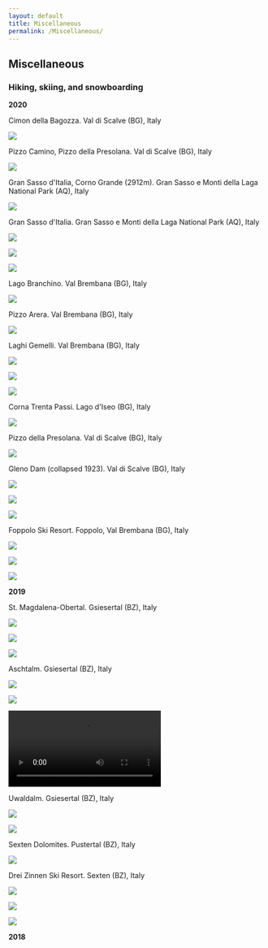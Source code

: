 ```yaml
---
layout: default
title: Miscellaneous
permalink: /Miscellaneous/
---
```


## Miscellaneous
### Hiking, skiing, and snowboarding

**2020**

Cimon della Bagozza. Val di Scalve (BG), Italy

![](assets_misc/cimon_bagozza.jpg)

Pizzo Camino, Pizzo della Presolana. Val di Scalve (BG), Italy

![](assets_misc/val_di_scalve.jpg)

Gran Sasso d'Italia, Corno Grande (2912m). Gran Sasso e Monti della Laga National Park (AQ), Italy 

![](assets_misc/gran_sasso_summit.jpg)

Gran Sasso d'Italia. Gran Sasso e Monti della Laga National Park (AQ), Italy

![](assets_misc/gran_sasso1.jpg)

![](assets_misc/gran_sasso2.jpg)

![](assets_misc/gran_sasso3.jpg)

Lago Branchino. Val Brembana (BG), Italy

![](assets_misc/lago_branchino.jpg)

Pizzo Arera. Val Brembana (BG), Italy

![](assets_misc/pizzo_arera.jpg)

Laghi Gemelli. Val Brembana (BG), Italy

![](assets_misc/laghi_gemelli1.jpg)

![](assets_misc/laghi_gemelli2.jpg)

![](assets_misc/laghi_gemelli3.jpg)

Corna Trenta Passi. Lago d'Iseo (BG), Italy

![](assets_misc/trenta_passi.jpg)

Pizzo della Presolana. Val di Scalve (BG), Italy

![](assets_misc/presolana.jpg)

Gleno Dam (collapsed 1923). Val di Scalve (BG), Italy

![](assets_misc/gleno1.jpg)

![](assets_misc/gleno2.jpg)

![](assets_misc/gleno3.jpg)

Foppolo Ski Resort. Foppolo, Val Brembana (BG), Italy

![](assets_misc/foppolo1.jpg)

![](assets_misc/foppolo2.jpg)

![](assets_misc/foppolo3.jpg)

**2019**

St. Magdalena-Obertal. Gsiesertal (BZ), Italy

![](assets_misc/gsiesertal1.jpg)

![](assets_misc/gsiesertal2.jpg)

![](assets_misc/gsiesertal3.jpg)

Aschtalm. Gsiesertal (BZ), Italy

![](assets_misc/ascht_alm1.jpg)

![](assets_misc/ascht_alm2.jpg)

![](assets_misc/ascht_alm_vid.mp4)

Uwaldalm. Gsiesertal (BZ), Italy

![](assets_misc/uwald_alm1.jpg)

![](assets_misc/uwald_alm2.jpg)

Sexten Dolomites. Pustertal (BZ), Italy

![](assets_misc/dolomites.jpg)

Drei Zinnen Ski Resort. Sexten (BZ), Italy

![](assets_misc/3_zinnen1.jpg)

![](assets_misc/3_zinnen2.jpg)

![](assets_misc/3_zinnen3.jpg)

**2018**

